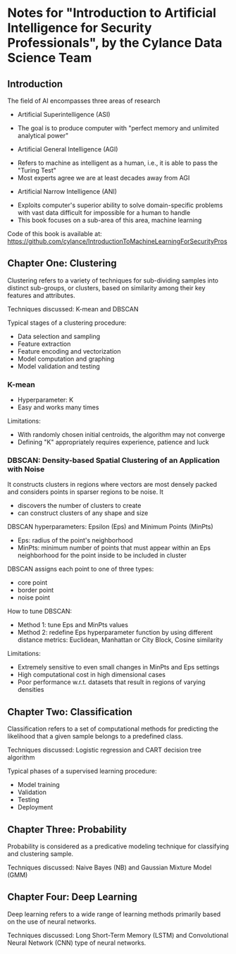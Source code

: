 # Notes for "Introduction to Artificial Intelligence for Security Professionals", by the Cylance Data Science Team

## Introduction

The field of AI encompasses three areas of research
- Artificial Superintelligence (ASI)
 * The goal is to produce computer with "perfect memory and unlimited
   analytical power"
- Artificial General Intelligence (AGI)
 * Refers to machine as intelligent as a human, i.e., it is able to pass
   the "Turing Test"
 * Most experts agree we are at least decades away from AGI
- Artificial Narrow Intelligence (ANI)
 * Exploits computer's superior ability to solve domain-specific
   problems with vast data difficult for impossible for a human to
   handle
 * This book focuses on a sub-area of this area, machine learning

Code of this book is available at:
    https://github.com/cylance/IntroductionToMachineLearningForSecurityPros

## Chapter One: Clustering

Clustering refers to a variety of techniques for sub-dividing samples
into distinct sub-groups, or clusters, based on similarity among their
key features and attributes. 

Techniques discussed: K-mean and DBSCAN

Typical stages of a clustering procedure:
- Data selection and sampling
- Feature extraction
- Feature encoding and vectorization
- Model computation and graphing
- Model validation and testing


### K-mean
- Hyperparameter: K
- Easy and works many times

Limitations:
- With randomly chosen initial centroids, the algorithm may not converge
- Defining "K" appropriately requires experience, patience and luck

### DBSCAN: Density-based Spatial Clustering of an Application with Noise

It constructs clusters in regions where vectors are most densely packed
and considers points in sparser regions to be noise. It
- discovers the number of clusters to create
- can construct clusters of any shape and size

DBSCAN hyperparameters: Epsilon (Eps) and Minimum Points (MinPts)

- Eps: radius of the point's neighborhood
- MinPts: minimum number of points that must appear within an Eps
  neighborhood for the point inside to be included in cluster

DBSCAN assigns each point to one of three types:
- core point
- border point
- noise point

How to tune DBSCAN:
- Method 1: tune Eps and MinPts values
- Method 2: redefine Eps hyperparameter function by using different
  distance metrics: Euclidean, Manhattan or City Block, Cosine
  similarity

Limitations:
- Extremely sensitive to even small changes in MinPts and Eps settings
- High computational cost in high dimensional cases
- Poor performance w.r.t. datasets that result in regions of varying
  densities

## Chapter Two: Classification

Classification refers to a set of computational methods for predicting
the likelihood that a given sample belongs to a predefined class.

Techniques discussed: Logistic regression and CART decision tree
algorithm

Typical phases of a supervised learning procedure:
- Model training
- Validation
- Testing
- Deployment

## Chapter Three: Probability

Probability is considered as a predicative modeling technique for
classifying and clustering sample.

Techniques discussed: Naive Bayes (NB) and Gaussian Mixture Model (GMM)

## Chapter Four: Deep Learning

Deep learning refers to a wide range of learning methods primarily based
on the use of neural networks.

Techniques discussed: Long Short-Term Memory (LSTM) and Convolutional
Neural Network (CNN) type of neural networks.





